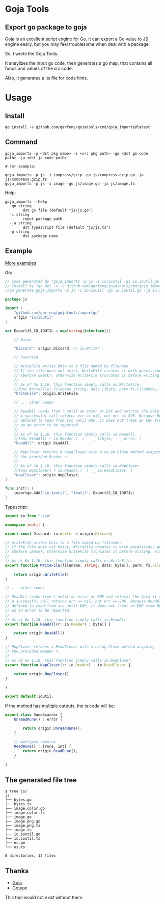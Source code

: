 # Goja Tools

## Export go package to goja

[Goja](https://github.com/dop251/goja) is an excellent script engine for Go. It can export a Go value to JS engine easily, but you may feel troublesome when deal with a package.

So, I wrote the Goja Tools. 

It anaylizes the input go code, then generates a go map, that contains all funcs and values of the src code.

Also, it generates a .ts file for code hints.

# Usage

## Install
``` shell
go install -v github.com/garfeng/gojatools/cmd/goja_imports@latest
```

## Command

``` shell
goja_imports -p <dst pkg name> -i <src pkg path> -go <dst go code path> -ja <dst js code path>

# For example:

goja_imports -p js -i compress/gzip -go js/compress.gzip.go -ja js/compress.gzip.ts
goja_imports -p js -i image -go js/image.go -ja js/image.ts
```

Help: 

``` shell
goja_imports --help
  -go string
        dst go file (default "js/js.go")
  -i string
        input package path
  -ja string
        dst typescript file (default "js/js.ts")
  -p string
        dst package name
```

## Example

[More examples](./examples/)

Go:

``` go
// Code generated by "goja_imports -p js -i io/ioutil -go io.ioutil.go -ja io.ioutil.ts"; DO NOT EDIT.
// Install by "go get -u -v github.com/garfeng/gojatools/cmd/goja_imports";
//go:generate goja_imports -p js -i io/ioutil -go io.ioutil.go -ja io.ioutil.ts

package js

import (
	"github.com/garfeng/gojatools/importgo"
	origin "io/ioutil"
)

var ExportJS_IO_IOUTIL = map[string]interface{}{

	// Value

	"Discard": origin.Discard, // io.Writer |

	// Function

	// WriteFile writes data to a file named by filename.
	// If the file does not exist, WriteFile creates it with permissions perm
	// (before umask); otherwise WriteFile truncates it before writing, without changing permissions.
	//
	// As of Go 1.16, this function simply calls os.WriteFile.
	//func WriteFile( filename string, data []byte, perm fs.FileMode,)  (	_ error, )
	"WriteFile": origin.WriteFile,

    // ... other codes

	// ReadAll reads from r until an error or EOF and returns the data it read.
	// A successful call returns err == nil, not err == EOF. Because ReadAll is
	// defined to read from src until EOF, it does not treat an EOF from Read
	// as an error to be reported.
	//
	// As of Go 1.16, this function simply calls io.ReadAll.
	//func ReadAll( r io.Reader,)  (	_ []byte, 	_ error, )
	"ReadAll": origin.ReadAll,

	// NopCloser returns a ReadCloser with a no-op Close method wrapping
	// the provided Reader r.
	//
	// As of Go 1.16, this function simply calls io.NopCloser.
	//func NopCloser( r io.Reader,)  (	_ io.ReadCloser, )
	"NopCloser": origin.NopCloser,
}

func init() {
	importgo.Add("io.ioutil", "ioutil", ExportJS_IO_IOUTIL)
}
```

Typescript:

``` typescript
import io from "./io"

namespace ioutil {

export const Discard: io.Writer = origin.Discard; 

// WriteFile writes data to a file named by filename.
// If the file does not exist, WriteFile creates it with permissions perm
// (before umask); otherwise WriteFile truncates it before writing, without changing permissions.
// 
// As of Go 1.16, this function simply calls os.WriteFile.
export function WriteFile(filename: string, data: byte[], perm: fs.FileMode) : error {
    
    return origin.WriteFile()
}

// ... other codes

// ReadAll reads from r until an error or EOF and returns the data it read.
// A successful call returns err == nil, not err == EOF. Because ReadAll is
// defined to read from src until EOF, it does not treat an EOF from Read
// as an error to be reported.
// 
// As of Go 1.16, this function simply calls io.ReadAll.
export function ReadAll(r: io.Reader) : byte[] {
    
    return origin.ReadAll()
}

// NopCloser returns a ReadCloser with a no-op Close method wrapping
// the provided Reader r.
// 
// As of Go 1.16, this function simply calls io.NopCloser.
export function NopCloser(r: io.Reader) : io.ReadCloser {
    
    return origin.NopCloser()
}

}

export default ioutil;
```

If the method has multiple outputs, the ts code will be:

``` typescript
export class RuneScanner { 
    UnreadRune() : error {
        
        return origin.UnreadRune();
    }

    // multiple returns
    ReadRune() : [rune, int] {
        return origin.ReadRune();
    }
    
}
```

## The generated file tree

```
$ tree js/
js
├── bytes.go
├── bytes.ts
├── image.color.go
├── image.color.ts
├── image.go
├── image.png.go
├── image.png.ts
├── image.ts
├── io.ioutil.go
├── io.ioutil.ts
├── os.go
└── os.ts

0 directories, 12 files

```


## Thanks

* [Goja](https://github.com/dop251/goja)
* [Gotype](https://github.com/wzshiming/gotype)

This tool would not exist without them.
